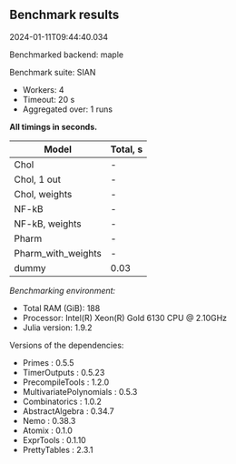 ## Benchmark results

2024-01-11T09:44:40.034

Benchmarked backend: maple

Benchmark suite: SIAN

- Workers: 4
- Timeout: 20 s
- Aggregated over: 1 runs

**All timings in seconds.**

|Model|Total, s|
|-----|---|
|Chol| - |
|Chol, 1 out| - |
|Chol, weights| - |
|NF-kB| - |
|NF-kB, weights| - |
|Pharm| - |
|Pharm_with_weights| - |
|dummy|0.03|

*Benchmarking environment:*

* Total RAM (GiB): 188
* Processor: Intel(R) Xeon(R) Gold 6130 CPU @ 2.10GHz
* Julia version: 1.9.2

Versions of the dependencies:

* Primes : 0.5.5
* TimerOutputs : 0.5.23
* PrecompileTools : 1.2.0
* MultivariatePolynomials : 0.5.3
* Combinatorics : 1.0.2
* AbstractAlgebra : 0.34.7
* Nemo : 0.38.3
* Atomix : 0.1.0
* ExprTools : 0.1.10
* PrettyTables : 2.3.1

